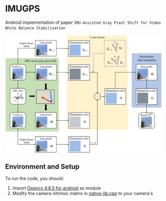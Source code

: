 # IMUGPS

Android implementation of paper `IMU-Assisted Gray Pixel Shift for Video White Balance Stabilization`

![pipeline](Assets/pipeline.png)

## Environment and Setup

To run the code, you should:

1. Import [Opencv 4.8.0 for android](https://github.com/opencv/opencv/releases/download/4.8.0/opencv-4.8.0-android-sdk.zip) as module
2. Modify the camera intrinsic matrix in [native-lib.cpp](Code/app/src/main/cpp/native-lib.cpp#L54) to your camera's